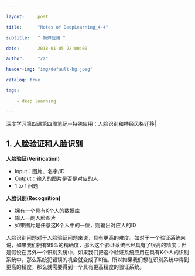 ```yaml
---

layout:     post

title:      "Notes of DeepLearning_4-4"

subtitle:   " 特殊应用 "

date:       2018-01-05 22:00:00

author:     "Zz"

header-img: "img/default-bg.jpeg"

catalog: true

tags:

    - deep learning

---
```


深度学习第四课第四周笔记--特殊应用：人脸识别和神经风格迁移|

## 1. 人脸验证和人脸识别

**人脸验证(Verification)**

- Input：图片、名字/ID
- Output：输入的图片是否是对应的人
- 1 to 1 问题

**人脸识别(Recognition)**

- 拥有一个具有K个人的数据库
- 输入一副人脸图片
- 如果图片是任意这K个人中的一位，则输出对应人的ID

人脸识别问题对于人脸验证问题来说，具有更高的难度。如对于一个验证系统来说，如果我们拥有99%的精确度，那么这个验证系统已经具有了很高的精度；但是假设在另外一个识别系统中，如果我们把这个验证系统应用在具有K个人的识别系统中，那么系统犯错误的机会就变成了K倍。所以如果我们想在识别系统中得到更高的精度，那么就需要得到一个具有更高精度的验证系统。

